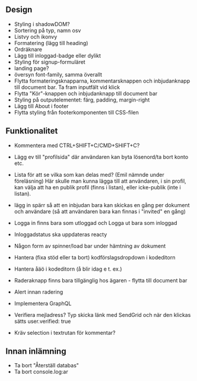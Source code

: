 Design
---
- Styling i shadowDOM?
- Sortering på typ, namn osv
- Listvy och ikonvy
- Formatering (lägg till heading)
- Ordräknare
- Lägg till inloggad-badge eller dylikt
- Styling för signup-formuläret
- landing page?
- översyn font-family, samma överallt
- Flytta formateringsknapparna, kommentarsknappen och inbjudanknapp till document bar. Ta fram inputfält vid klick
- Flytta "Kör"-knappen och inbjudanknapp till document bar
- Styling på outputelementet: färg, padding, margin-right
- Lägg till About i footer
- Flytta styling från footerkomponenten till CSS-filen


Funktionalitet
---
- Kommentera med CTRL+SHIFT+C/CMD+SHIFT+C?
- Lägg ev till "profilsida" där användaren kan byta lösenord/ta bort konto etc.
- Lista för att se vilka som kan delas med? (Emil nämnde under föreläsning)
    Här skulle man kunna lägga till att användaren, i sin profil, 
    kan välja att ha en publik profil (finns i listan), eller icke-publik (inte i listan).

- lägg in spärr så att en inbjudan bara kan skickas en gång per dokument och användare
    (så att användaren bara kan finnas i "invited" en gång)
- Logga in finns bara som utloggad och Logga ut bara som inloggad
- Inloggadstatus ska uppdateras reacty
- Någon form av spinner/load bar under hämtning av dokument
- Hantera (fixa stöd eller ta bort) kodförslagsdropdown i kodeditorn
- Hantera åäö i kodeditorn (å blir idag e t. ex.)
- Raderaknapp finns bara tillgänglig hos ägaren - flytta till document bar
- Alert innan radering
- Implementera GraphQL
- Verifiera mejladress? Typ skicka länk med SendGrid och när den klickas sätts user.verified: true
- Kräv selection i textrutan för kommentar?

Innan inlämning
---
- Ta bort "Återställ databas"
- Ta bort console.log:ar